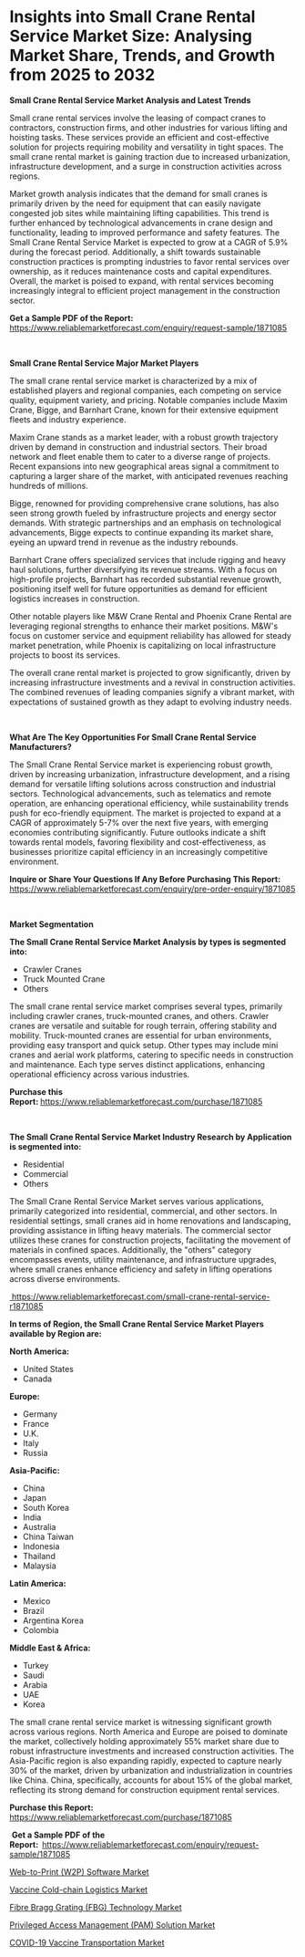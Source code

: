 <p><h1>Insights into Small Crane Rental Service Market Size: Analysing Market Share, Trends, and Growth from 2025 to 2032</h1></p><p><strong>Small Crane Rental Service Market Analysis and Latest Trends</strong></p>
<p><p>Small crane rental services involve the leasing of compact cranes to contractors, construction firms, and other industries for various lifting and hoisting tasks. These services provide an efficient and cost-effective solution for projects requiring mobility and versatility in tight spaces. The small crane rental market is gaining traction due to increased urbanization, infrastructure development, and a surge in construction activities across regions.</p><p>Market growth analysis indicates that the demand for small cranes is primarily driven by the need for equipment that can easily navigate congested job sites while maintaining lifting capabilities. This trend is further enhanced by technological advancements in crane design and functionality, leading to improved performance and safety features. The Small Crane Rental Service Market is expected to grow at a CAGR of 5.9% during the forecast period. Additionally, a shift towards sustainable construction practices is prompting industries to favor rental services over ownership, as it reduces maintenance costs and capital expenditures. Overall, the market is poised to expand, with rental services becoming increasingly integral to efficient project management in the construction sector.</p></p>
<p><strong>Get a Sample PDF of the Report:&nbsp;</strong> <a href="https://www.reliablemarketforecast.com/enquiry/request-sample/1871085?utm_campaign=2308&utm_medium=2&utm_source=Github&utm_content=ia&utm_term=11032025&utm_id=small-crane-rental-service">https://www.reliablemarketforecast.com/enquiry/request-sample/1871085</a></p>
<p>&nbsp;</p>
<p><strong>Small Crane Rental Service Major Market Players</strong></p>
<p><p>The small crane rental service market is characterized by a mix of established players and regional companies, each competing on service quality, equipment variety, and pricing. Notable companies include Maxim Crane, Bigge, and Barnhart Crane, known for their extensive equipment fleets and industry experience.</p><p>Maxim Crane stands as a market leader, with a robust growth trajectory driven by demand in construction and industrial sectors. Their broad network and fleet enable them to cater to a diverse range of projects. Recent expansions into new geographical areas signal a commitment to capturing a larger share of the market, with anticipated revenues reaching hundreds of millions.</p><p>Bigge, renowned for providing comprehensive crane solutions, has also seen strong growth fueled by infrastructure projects and energy sector demands. With strategic partnerships and an emphasis on technological advancements, Bigge expects to continue expanding its market share, eyeing an upward trend in revenue as the industry rebounds.</p><p>Barnhart Crane offers specialized services that include rigging and heavy haul solutions, further diversifying its revenue streams. With a focus on high-profile projects, Barnhart has recorded substantial revenue growth, positioning itself well for future opportunities as demand for efficient logistics increases in construction.</p><p>Other notable players like M&W Crane Rental and Phoenix Crane Rental are leveraging regional strengths to enhance their market positions. M&W's focus on customer service and equipment reliability has allowed for steady market penetration, while Phoenix is capitalizing on local infrastructure projects to boost its services.</p><p>The overall crane rental market is projected to grow significantly, driven by increasing infrastructure investments and a revival in construction activities. The combined revenues of leading companies signify a vibrant market, with expectations of sustained growth as they adapt to evolving industry needs.</p></p>
<p>&nbsp;</p>
<p><strong>What Are The Key Opportunities For Small Crane Rental Service Manufacturers?</strong></p>
<p><p>The Small Crane Rental Service market is experiencing robust growth, driven by increasing urbanization, infrastructure development, and a rising demand for versatile lifting solutions across construction and industrial sectors. Technological advancements, such as telematics and remote operation, are enhancing operational efficiency, while sustainability trends push for eco-friendly equipment. The market is projected to expand at a CAGR of approximately 5-7% over the next five years, with emerging economies contributing significantly. Future outlooks indicate a shift towards rental models, favoring flexibility and cost-effectiveness, as businesses prioritize capital efficiency in an increasingly competitive environment.</p></p>
<p><strong>Inquire or Share Your Questions If Any Before Purchasing This Report:</strong> <a href="https://www.reliablemarketforecast.com/enquiry/pre-order-enquiry/1871085?utm_campaign=2308&utm_medium=2&utm_source=Github&utm_content=ia&utm_term=11032025&utm_id=small-crane-rental-service">https://www.reliablemarketforecast.com/enquiry/pre-order-enquiry/1871085</a></p>
<p>&nbsp;</p>
<p><strong>Market Segmentation</strong></p>
<p><strong>The Small Crane Rental Service Market Analysis by types is segmented into:</strong></p>
<p><ul><li>Crawler Cranes</li><li>Truck Mounted Crane</li><li>Others</li></ul></p>
<p><p>The small crane rental service market comprises several types, primarily including crawler cranes, truck-mounted cranes, and others. Crawler cranes are versatile and suitable for rough terrain, offering stability and mobility. Truck-mounted cranes are essential for urban environments, providing easy transport and quick setup. Other types may include mini cranes and aerial work platforms, catering to specific needs in construction and maintenance. Each type serves distinct applications, enhancing operational efficiency across various industries.</p></p>
<p><strong>Purchase this Report:&nbsp;</strong><a href="https://www.reliablemarketforecast.com/purchase/1871085?utm_campaign=2308&utm_medium=2&utm_source=Github&utm_content=ia&utm_term=11032025&utm_id=small-crane-rental-service">https://www.reliablemarketforecast.com/purchase/1871085</a></p>
<p>&nbsp;</p>
<p><strong>The Small Crane Rental Service Market Industry Research by Application is segmented into:</strong></p>
<p><ul><li>Residential</li><li>Commercial</li><li>Others</li></ul></p>
<p><p>The Small Crane Rental Service Market serves various applications, primarily categorized into residential, commercial, and other sectors. In residential settings, small cranes aid in home renovations and landscaping, providing assistance in lifting heavy materials. The commercial sector utilizes these cranes for construction projects, facilitating the movement of materials in confined spaces. Additionally, the "others" category encompasses events, utility maintenance, and infrastructure upgrades, where small cranes enhance efficiency and safety in lifting operations across diverse environments.</p></p>
<p><a href="https://www.reliablemarketforecast.com/small-crane-rental-service-r1871085?utm_campaign=2308&utm_medium=2&utm_source=Github&utm_content=ia&utm_term=11032025&utm_id=small-crane-rental-service">&nbsp;https://www.reliablemarketforecast.com/small-crane-rental-service-r1871085</a></p>
<p><strong>In terms of Region, the Small Crane Rental Service Market Players available by Region are:</strong></p>
<p>
    <p> <strong> North America: </strong>
        <ul>
            <li>United States</li>
            <li>Canada</li>
        </ul>
        </p> 
    <p> <strong> Europe: </strong>
        <ul>
            <li>Germany</li>
            <li>France</li>
            <li>U.K.</li>
            <li>Italy</li>
            <li>Russia</li>
        </ul>
        </p> 
    <p> <strong> Asia-Pacific: </strong>
        <ul>
            <li>China</li>
            <li>Japan</li>
            <li>South Korea</li>
            <li>India</li>
            <li>Australia</li>
            <li>China Taiwan</li>
            <li>Indonesia</li>
            <li>Thailand</li>
            <li>Malaysia</li>
        </ul>
        </p> 
    <p> <strong> Latin America: </strong>
        <ul>
            <li>Mexico</li>
            <li>Brazil</li>
            <li>Argentina Korea</li>
            <li>Colombia</li>
        </ul>
        </p> 
    <p> <strong> Middle East & Africa: </strong>
        <ul>
            <li>Turkey</li>
            <li>Saudi</li>
            <li>Arabia</li>
            <li>UAE</li>
            <li>Korea</li>
        </ul>
    </p>
    </p>
<p><p>The small crane rental service market is witnessing significant growth across various regions. North America and Europe are poised to dominate the market, collectively holding approximately 55% market share due to robust infrastructure investments and increased construction activities. The Asia-Pacific region is also expanding rapidly, expected to capture nearly 30% of the market, driven by urbanization and industrialization in countries like China. China, specifically, accounts for about 15% of the global market, reflecting its strong demand for construction equipment rental services.</p></p>
<p><strong>Purchase this Report: </strong><a href="https://www.reliablemarketforecast.com/purchase/1871085?utm_campaign=2308&utm_medium=2&utm_source=Github&utm_content=ia&utm_term=11032025&utm_id=small-crane-rental-service">https://www.reliablemarketforecast.com/purchase/1871085</a></p>
<p>&nbsp;<strong>Get a Sample PDF of the Report:&nbsp;&nbsp;</strong><a href="https://www.reliablemarketforecast.com/enquiry/request-sample/1871085?utm_campaign=2308&utm_medium=2&utm_source=Github&utm_content=ia&utm_term=11032025&utm_id=small-crane-rental-service">https://www.reliablemarketforecast.com/enquiry/request-sample/1871085</a></p>
<p><strong></strong></p>
<p><p><a href="https://github.com/kalsirollija/Market-Research-Report-List-1/blob/main/web-to-print-w2p-software-market.md?utm_campaign=2308&utm_medium=2&utm_source=Github&utm_content=ia&utm_term=11032025&utm_id=small-crane-rental-service">Web-to-Print (W2P) Software Market</a></p><p><a href="https://github.com/vsiljgestel/Market-Research-Report-List-1/blob/main/vaccine-cold-chain-logistics-market.md?utm_campaign=2308&utm_medium=2&utm_source=Github&utm_content=ia&utm_term=11032025&utm_id=small-crane-rental-service">Vaccine Cold-chain Logistics Market</a></p><p><a href="https://github.com/belhejmawoue/Market-Research-Report-List-1/blob/main/fibre-bragg-grating-fbg-technology-market.md?utm_campaign=2308&utm_medium=2&utm_source=Github&utm_content=ia&utm_term=11032025&utm_id=small-crane-rental-service">Fibre Bragg Grating (FBG) Technology Market</a></p><p><a href="https://github.com/shamyzinniwl/Market-Research-Report-List-1/blob/main/privileged-access-management-pam-solution-market.md?utm_campaign=2308&utm_medium=2&utm_source=Github&utm_content=ia&utm_term=11032025&utm_id=small-crane-rental-service">Privileged Access Management (PAM) Solution Market</a></p><p><a href="https://github.com/boudykodumi/Market-Research-Report-List-1/blob/main/covid-19-vaccine-transportation-market.md?utm_campaign=2308&utm_medium=2&utm_source=Github&utm_content=ia&utm_term=11032025&utm_id=small-crane-rental-service">COVID-19 Vaccine Transportation Market</a></p></p>